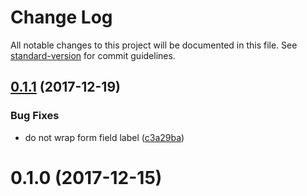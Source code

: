 # Change Log

All notable changes to this project will be documented in this file. See [standard-version](https://github.com/conventional-changelog/standard-version) for commit guidelines.

<a name="0.1.1"></a>
## [0.1.1](https://github.com/dessant/ext-components/compare/v0.1.0...v0.1.1) (2017-12-19)


### Bug Fixes

* do not wrap form field label ([c3a29ba](https://github.com/dessant/ext-components/commit/c3a29ba))



<a name="0.1.0"></a>
# 0.1.0 (2017-12-15)
